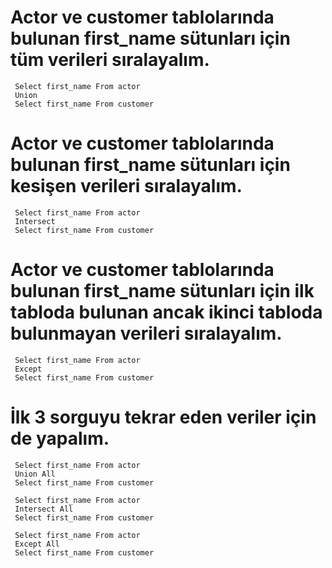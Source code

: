 # Actor ve customer tablolarında bulunan first_name sütunları için tüm verileri sıralayalım.
     Select first_name From actor
     Union
     Select first_name From customer

# Actor ve customer tablolarında bulunan first_name sütunları için kesişen verileri sıralayalım.
     Select first_name From actor
     Intersect
     Select first_name From customer

# Actor ve customer tablolarında bulunan first_name sütunları için ilk tabloda bulunan ancak ikinci tabloda bulunmayan verileri sıralayalım.
     Select first_name From actor
     Except
     Select first_name From customer

# İlk 3 sorguyu tekrar eden veriler için de yapalım.
     Select first_name From actor
     Union All
     Select first_name From customer

     Select first_name From actor
     Intersect All
     Select first_name From customer

     Select first_name From actor
     Except All
     Select first_name From customer